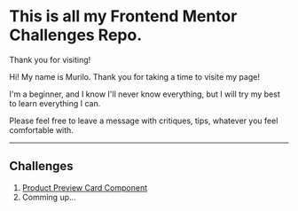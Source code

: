# This is all my Frontend Mentor Challenges Repo.

Thank you for visiting!

<p>Hi! My name is Murilo. Thank you for taking a time to visite my page!</p>

<p>I'm a beginner, and I know I'll never know everything, but I will try my best to learn everything I can.</p>

<p>Please feel free to leave a message with critiques, tips, whatever you feel comfortable with.</p>

---
## Challenges

1. [Product Preview Card Component](https://murilomcabral.github.io/frontendmentor/product-preview-card-component-main/)
2. Comming up...
